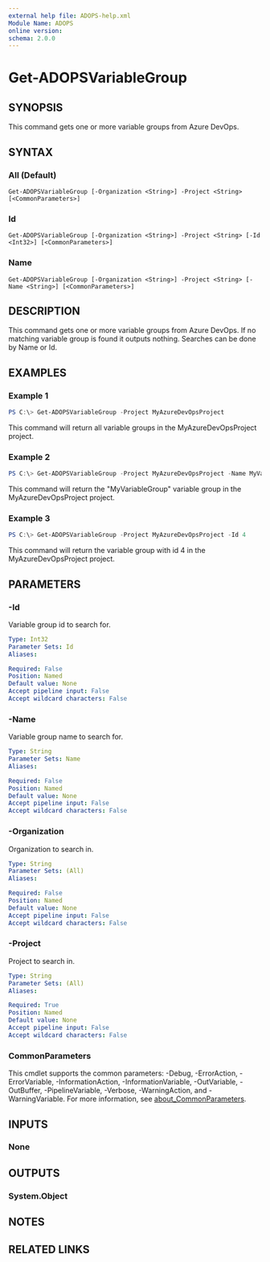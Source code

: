 ```yaml
---
external help file: ADOPS-help.xml
Module Name: ADOPS
online version:
schema: 2.0.0
---
```


# Get-ADOPSVariableGroup

## SYNOPSIS
This command gets one or more variable groups from Azure DevOps.

## SYNTAX

### All (Default)
```
Get-ADOPSVariableGroup [-Organization <String>] -Project <String> [<CommonParameters>]
```

### Id
```
Get-ADOPSVariableGroup [-Organization <String>] -Project <String> [-Id <Int32>] [<CommonParameters>]
```

### Name
```
Get-ADOPSVariableGroup [-Organization <String>] -Project <String> [-Name <String>] [<CommonParameters>]
```

## DESCRIPTION
This command gets one or more variable groups from Azure DevOps. If no matching variable group is found it outputs nothing.
Searches can be done by Name or Id.

## EXAMPLES

### Example 1
```powershell
PS C:\> Get-ADOPSVariableGroup -Project MyAzureDevOpsProject
```

This command will return all variable groups in the MyAzureDevOpsProject project.

### Example 2
```powershell
PS C:\> Get-ADOPSVariableGroup -Project MyAzureDevOpsProject -Name MyVariableGroup
```

This command will return the "MyVariableGroup" variable group in the MyAzureDevOpsProject project.

### Example 3
```powershell
PS C:\> Get-ADOPSVariableGroup -Project MyAzureDevOpsProject -Id 4
```

This command will return the variable group with id 4 in the MyAzureDevOpsProject project.

## PARAMETERS

### -Id
Variable group id to search for.

```yaml
Type: Int32
Parameter Sets: Id
Aliases:

Required: False
Position: Named
Default value: None
Accept pipeline input: False
Accept wildcard characters: False
```

### -Name
Variable group name to search for.

```yaml
Type: String
Parameter Sets: Name
Aliases:

Required: False
Position: Named
Default value: None
Accept pipeline input: False
Accept wildcard characters: False
```

### -Organization
Organization to search in.

```yaml
Type: String
Parameter Sets: (All)
Aliases:

Required: False
Position: Named
Default value: None
Accept pipeline input: False
Accept wildcard characters: False
```

### -Project
Project to search in.

```yaml
Type: String
Parameter Sets: (All)
Aliases:

Required: True
Position: Named
Default value: None
Accept pipeline input: False
Accept wildcard characters: False
```

### CommonParameters
This cmdlet supports the common parameters: -Debug, -ErrorAction, -ErrorVariable, -InformationAction, -InformationVariable, -OutVariable, -OutBuffer, -PipelineVariable, -Verbose, -WarningAction, and -WarningVariable. For more information, see [about_CommonParameters](http://go.microsoft.com/fwlink/?LinkID=113216).

## INPUTS

### None

## OUTPUTS

### System.Object
## NOTES

## RELATED LINKS
